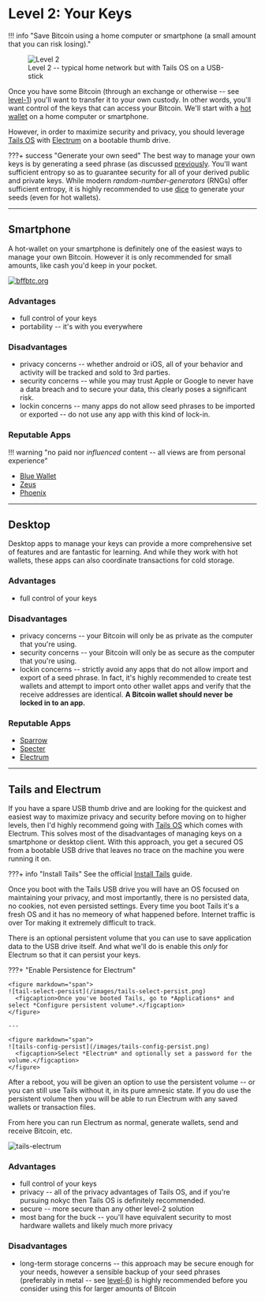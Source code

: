 # Level 2: Your Keys

!!! info "Save Bitcoin using a home computer or smartphone (a small amount that you can risk losing)."
    <figure markdown>
    ![Level 2](/images/levels-Level-2.drawio.png)
      <figcaption>Level 2 -- typical home network but with Tails OS on a USB-stick</figcaption>
    </figure>


Once you have some Bitcoin (through an exchange or otherwise -- see
 [level-1](level-1.md))
 you'll want to transfer it to your own custody.
In other words, you'll want control of the keys
 that can access your Bitcoin.
We'll start with a 
 [hot wallet](../../understand-the-terms/#hot-wallet)
 on a home computer or smartphone.

However, in order to maximize security
 and privacy, you should leverage
 [Tails OS](https://tails.boum.org/)
 with
 [Electrum](https://electrum.org/#home)
 on a bootable thumb drive.



???+ success "Generate your own seed"
    The best way to manage your own keys is by generating a seed phrase (as discussed [previously](../understand-the-terms.md).
    You'll want sufficient entropy so as to guarantee security for all of your derived public and private keys.
    While modern *random-number-generators* (RNGs) offer sufficient entropy, it is highly recommended to use
    [dice](../appendix/dice.md) to generate your seeds (even for hot wallets).



---

## Smartphone

A hot-wallet on your smartphone is definitely one of the easiest
 ways to manage your own Bitcoin.
However it is only recommended for small amounts,
 like cash you'd keep in your pocket.

[![bffbtc.org](https://bffbtc.org/wp-content/uploads/2023/03/EN-Bitcoin-flyer-BW-Phoenix-02.jpg)](https://bffbtc.org/flyer/)


### Advantages 

* full control of your keys
* portability -- it's with you everywhere


### Disadvantages

* privacy concerns -- whether android or iOS, all of your behavior and activity will be tracked and sold to 3rd parties.
* security concerns -- while you may trust Apple or Google to never have a data breach and to secure your data, this clearly poses a significant risk.
* lockin concerns -- many apps do not allow seed phrases to be imported or exported -- do not use any app with this kind of lock-in.


### Reputable Apps 

!!! warning "no paid nor *influenced* content -- all views are from personal experience"

* [Blue Wallet](https://bluewallet.io/)
* [Zeus](https://zeusln.app/)
* [Phoenix](https://phoenix.acinq.co/)







---

## Desktop

Desktop apps to manage your keys can provide a more comprehensive set of features and are fantastic for learning.
And while they work with hot wallets, these apps can also coordinate transactions for cold storage.


### Advantages 

* full control of your keys


### Disadvantages

* privacy concerns -- your Bitcoin will only be as private as the computer that you're using.
* security concerns -- your Bitcoin will only be as secure as the computer that you're using.
* lockin concerns -- strictly avoid any apps that do not allow import and export of a seed phrase. In fact, it's highly recommended to create test wallets and attempt to import onto other wallet apps and verify that the receive addresses are identical. **A Bitcoin wallet should never be locked in to an app.**


### Reputable Apps  

* [Sparrow](https://www.sparrowwallet.com/)
* [Specter](https://specter.solutions/)
* [Electrum](https://electrum.org/#home)





---

## Tails and Electrum

If you have a spare USB thumb drive and are looking
 for the quickest and easiest way to maximize
 privacy and security before moving on to higher levels,
 then I'd highly recommend
 going with 
 [Tails OS](https://tails.boum.org/)
 which comes with Electrum.
This solves most of the disadvantages of managing
 keys on a smartphone or desktop client.
With this approach, you get a secured OS from
 a bootable USB drive that leaves no trace
 on the machine you were running it on.

???+ info "Install Tails"
    See the official [Install Tails](https://tails.boum.org/install/index.en.html) guide.

Once you boot with the Tails USB drive you will have an OS
 focused on maintaining your privacy, and most importantly,
 there is no persisted data, no cookies, not even persisted settings.
Every time you boot Tails it's a fresh OS and it has no memeory
 of what happened before.
Internet traffic is over Tor making it extremely difficult
 to track.

There is an optional persistent volume that you can use
 to save application data to the USB drive itself.
And what we'll do is enable this *only* for Electrum so that it can
 persist your keys. 


???+ "Enable Persistence for Electrum"
    
    <figure markdown="span">
    ![tail-select-persist](/images/tails-select-persist.png)
      <figcaption>Once you've booted Tails, go to *Applications* and select *Configure persistent volume*.</figcaption>
    </figure>
    
    ---
    
    <figure markdown="span">
    ![tails-config-persist](/images/tails-config-persist.png)
      <figcaption>Select *Electrum* and optionally set a password for the volume.</figcaption>
    </figure>


After a reboot, you will be given an option to
 use the persistent volume -- or you can still
 use Tails without it, in its pure amnesic state.
If you do use the persistent volume then you will
 be able to run Electrum with any saved wallets
 or transaction files.

From here you can run Electrum as normal,
 generate wallets, send and receive Bitcoin, etc.

![tails-electrum](/images/tails-electrum.png)


### Advantages 

* full control of your keys
* privacy -- all of the privacy advantages of Tails OS, and if you're pursuing nokyc then Tails OS is definitely recommended.
* secure -- more secure than any other level-2 solution
* most bang for the buck -- you'll have equivalent security to most hardware wallets and likely much more privacy


### Disadvantages

* long-term storage concerns -- this approach may be secure enough for your needs, however a sensible backup of your seed phrases (preferably in metal -- see [level-6](../level-6)) is highly recommended before you consider using this for larger amounts of Bitcoin


